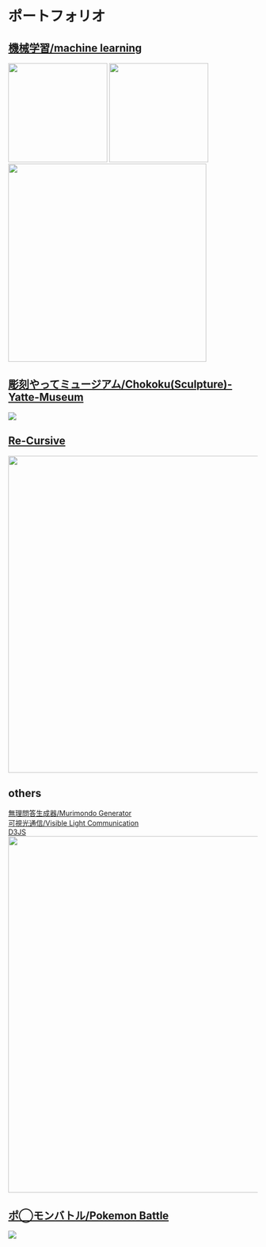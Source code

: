 # ポートフォリオ

## [機械学習/machine learning](https://github.com/GoNishimura/Challenge_of_September)
<img src="https://gyazo.com/803fd19f9ae1cad9897bcfecdc49d74b/raw" width=200>
<img src="https://gyazo.com/83bb573712b6aa753b691a44cc4207c1/raw" width=200>
<img src="https://gyazo.com/e1e2d81e650d6aa48dc8f025c38c3c11/raw" width=400>
  
## [彫刻やってミュージアム/Chokoku(Sculpture)-Yatte-Museum](https://github.com/GoNishimura/chokoku_yatte_museum)
<img src=https://github.com/GoNishimura/images/blob/master/output.gif/>
  
## [Re-Cursive](https://github.com/GoNishimura/Re-cursive)
<img src="https://gyazo.com/71fc655e3d421757df37b501f924a55a/raw" width=640>
  
## others
[無理問答生成器/Murimondo Generator](https://github.com/GoNishimura/murimondoGenerator)  
[可視光通信/Visible Light Communication](https://github.com/GoNishimura/weak_signal_detector)  
[D3JS](https://github.com/GoNishimura/d3js)  
<img src="https://github.com/GoNishimura/images/blob/master/portfolio.jpg/" width=720>
  
## [ポ◯モンバトル/Pokemon Battle](https://github.com/GoNishimura/pokemonBattle_html)
<img src="https://github.com/GoNishimura/images/blob/master/スクリーンショット%202018-10-01%2012.34.00.png">

